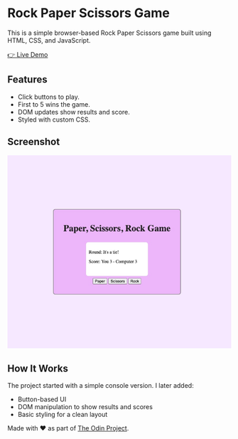 # Rock Paper Scissors Game

This is a simple browser-based Rock Paper Scissors game built using HTML, CSS, and JavaScript.

[👉 Live Demo](https://edenjermendi.github.io/paper-scissors-rock/)

## Features

- Click buttons to play.
- First to 5 wins the game.
- DOM updates show results and score.
- Styled with custom CSS.

## Screenshot

![Screenshot of Rock Paper Scissors Game](./screenshot.jpg)

## How It Works

The project started with a simple console version. I later added:
- Button-based UI
- DOM manipulation to show results and scores
- Basic styling for a clean layout

Made with ❤️ as part of [The Odin Project](https://www.theodinproject.com/).